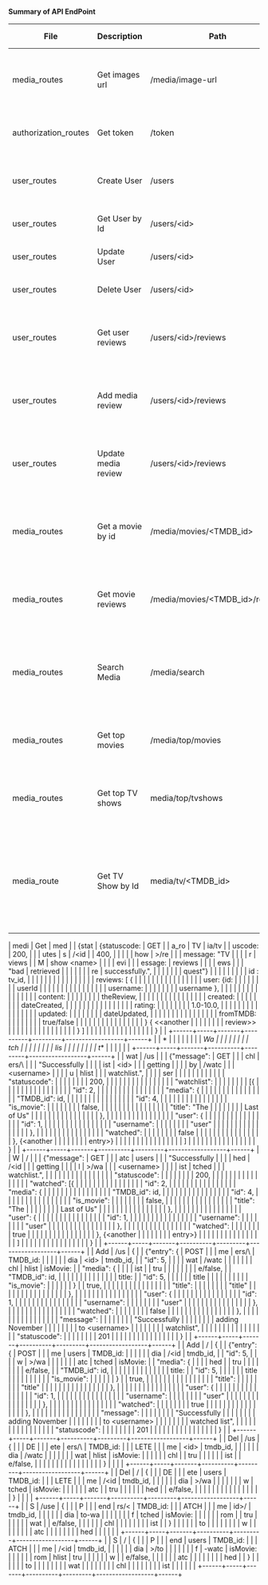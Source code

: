 **Summary of API EndPoint**

| **File** | **Description** | **Path** | **Request Body** | **Error Response** | **Response Body** | **Request Type** |
| ------ | --------------- | -------- | ---------------- | ------------------ | ----------------- | ----------------- |
| media_routes | Get images url | /media/image-url |    | {statuscode: 500,Message: “bad request”} | {"configuration": {"base_url": "http://image.tmdb.org/t/p/","poster_sizes": ["w92","w154","w185","w342","w500","w780","original"], "secure_base_url":  "https://image.tmdb.org/t/p/"},"message": "Images url configuration retrieved","statuscode": 200} | GET  |
| authorization_routes | Get token | /token | { username: username, password: password} | {statuscode: 403, Message: “Unauthorized”} | {statuscode: 201, message: “generated used: token: token}| POST |
| user_routes | Create User | /users | {name: userName, email: userEmail, username: username,password: password} | {statuscode: 400, Message: “bad request”} | {statuscode: 201, message: “User: {new_user.username} created successfully.”, user: { id: userId, name: userName, email: userEmail, username: user, password: password }} | POST |
| user_routes | Get User by Id | /users/\<id\> |  | {statuscode: 400, Message: “bad request”} | {statuscode: 200, message: “Successfully retrieved {username}”, user: { id: userId, name: Name, email: userEmail, username: user}} | GET |
| user_routes | Update User | /users/\<id\> | {name: userName, email: userEmail,} | {statuscode: 400, Message: “bad request”} | {statuscode: 200, message: “Successfully updated {username}”, user: { id: userId, name: userName, email: userEmail, username: user}} | PATCH |
| user_routes | Delete User | /users/\<id\> |  | {statuscode: 400, Message: “bad request”} | { statuscode: 200, message: “User with id: <id> successfully deleted”} | DELETE |
| user_routes | Get user reviews | /users/\<id\>/reviews |  | {statuscode: 400, Message: “bad request”} | { statuscode: 200, message: “User \<username\> reviews retrieved successfully.”, data: {  user: { userId: userId, username: username} , reviews: \[ { media: { id: TMDB_id, title: mediaTitle,    isMovie: true/false content: theReview, created: dateCreated, rating: 1.0-10.0, updated: dateUpdated, fromTMDB:false} { \<\<another review\>\> } \] } } | GET |
| user_routes | Add media review | /users/\<id\>/reviews |  { media: { TMDB_id: TMDB_id , isMovie: true/false, title: mediaTitle } content: theReview, rating: 1.0-10.0, } | {statuscode: 400, Message: “bad request”} | { statuscode: 201, message: “Success creating review for user id: media id: ”, data: { user: { id: userId, username: username }, media: { id: TMDB_id, title: mediaTitle,    isMovie: true/false}, content: theReview, created: dateCreated, rating: 1.0-10.0, updated: dateUpdated, fromTMDB: false } | POST |
| user_routes | Update media review | /users/\<id\>/reviews | { media: { TMDB_id: TMDB_id , isMovie: true/false, title: mediaTitle } content: theReview, rating: 1.0-10.0, } | {statuscode: 400, Message: “bad request”} | { statuscode: 201, message: “Success creating review for user id: media id: ”, data: { user: { id: userId, username: username }, media: { id: TMDB_id, title: mediaTitle, isMovie: true/false},  content: theReview, created: dateCreated, rating: 1.0-10.0, updated: dateUpdated, fromTMDB: false } | PATCH |
| media_routes | Get a movie by id | /media/movies/\<TMDB_id\> |  | { statuscode: 500, message: ‘server error’ } | { statuscode: 200, message: "Movie with id: \<TMDB_id\> retrieved from TMDB",  movie: { TMDB_id: MovieId, title: movieTitle, overview: briefsummary, rating: 1.0-10.0, genres: \[ genre1, genre2, genre3\], posterUrl: (img url), original_language: language, runtime: (num minutes), status: (Rumored, Planned, In Production, Post Production, Released, Cancelled), release_date: date } } | GET |
| media_routes | Get movie reviews | /media/movies/\<TMDB_id\>/reviews |  | { statuscode: 400, Message: “bad request” } | {statuscode: 200, message: “Movie \<name\> reviews retrieved successfully.”,  media : { id: id,  is_movie: false,  TMDB_id: tmdb_id,  “Title”: title }, reviews: \[ { user: {id: userId, username: username }, content: theReview, created: dateCreated, rating: 1.0-10.0, updated: dateUpdated, fromTMDB: true/false}, { \<\<another review\>\> } \]} | GET |
| media_routes | Search Media | /media/search | { query: titleToSearch } | { statuscode: 400, Message: “bad request” } | { data: \[ {TMDB_id: id,  first_air_date: date,  isMovie: false,  name: tvshowName, origin_country: \[ country1, country2 \],  original_language: language,  overview: briefSummary,  poster_url: url, rating: 0-10.0 },  {TMDB_id: id,  release_date: date,  isMovie: true,  title: movieName,   original_language: language,  overview: briefSummary,  poster_url: url, rating: 0-10.0, vote_count: int }, { \<\<another media search result\>\> } \] } | POST |
| media_routes | Get top movies | /media/top/movies |  | { statuscode: 400, Message: “bad request” } | { "message": "Top movies retrieved from TMDB", "movies": \[ {"TMDB_id": id, "isMovie": true, "original_language": language, "overview": briefSummary, "poster_url": url, "rating": 0.0-10.0, "release_date": date, "title": movieTitle, "vote_count": int }, { \<\<another top movie\>\> } \] } | GET |
| media_routes | Get top TV shows | media/top/tvshows |  | { statuscode: 400, Message: “bad request” } | { "message": "Top TV shows retrieved from TMDB", "statuscode": 200, "tvshows": \[ {"TMDB_id": id, "first_air_date": date, "isMovie": false, "name": "Bodies", "origin_country": \[Country1, Country2\], "original_language": language, "overview": briefSummary, "poster_url":url, "rating": 0.0-10.0}, { \<\<another top tvshow \>\> } \] } | GET | 
| media_route | Get TV Show by Id | media/tv/\<TMDB_id\> |  | { statuscode: 400, Message: “bad request” } | {"message": "TV show with id: \<TMDB_id\> retrieved from TMDB", "statuscode": 200, "tvshow": {"TMDB_id": id, "episode_runtime": [], "first_air_date": date, "genres": \[Genre1,Genre2\], "isMovie": false, "last_air_date": date, "name": tvShowName, "number_of_episodes": int, "number_of_seasons": int, "origin_country": \[country1, country2\], "original_language": language, "overview": briefSummary, "poster_url": url, "providers": [], "rating": 0.0-10.0,  status:(Rumored, Planned, In Production, Post Production, Released, Cancelled), "vote_count": int} } | GET |

| medi | Get | med   |          | {stat   | {statuscode:     | GET  |
| a_ro | TV  | ia/tv |          | uscode: | 200,             |      |
| utes | s   | /\<id |          | 400,    |                  |      |
|      | how | \>/re |          |         | message: "TV     |      |
|      | r   | views |          | M       | show \<name\>    |      |
|      | evi |       |          | essage: | reviews          |      |
|      | ews |       |          | "bad    | retrieved        |      |
|      |     |       |          | re      | successfully.",  |      |
|      |     |       |          | quest"} |                  |      |
|      |     |       |          |         | id : tv_id,      |      |
|      |     |       |          |         |                  |      |
|      |     |       |          |         | reviews: \[ {    |      |
|      |     |       |          |         |                  |      |
|      |     |       |          |         | user: {id:       |      |
|      |     |       |          |         | userId           |      |
|      |     |       |          |         |                  |      |
|      |     |       |          |         | username:        |      |
|      |     |       |          |         | username },      |      |
|      |     |       |          |         |                  |      |
|      |     |       |          |         | content:         |      |
|      |     |       |          |         | theReview,       |      |
|      |     |       |          |         |                  |      |
|      |     |       |          |         | created:         |      |
|      |     |       |          |         | dateCreated,     |      |
|      |     |       |          |         |                  |      |
|      |     |       |          |         | rating:          |      |
|      |     |       |          |         | 1.0-10.0,        |      |
|      |     |       |          |         |                  |      |
|      |     |       |          |         | updated:         |      |
|      |     |       |          |         | dateUpdated,     |      |
|      |     |       |          |         |                  |      |
|      |     |       |          |         | fromTMDB:        |      |
|      |     |       |          |         | true/false       |      |
|      |     |       |          |         |                  |      |
|      |     |       |          |         | } { \<\<another  |      |
|      |     |       |          |         | review\>\>       |      |
|      |     |       |          |         |                  |      |
|      |     |       |          |         | } \]             |      |
|      |     |       |          |         |                  |      |
|      |     |       |          |         | }                |      |
+------+-----+-------+----------+---------+------------------+------+
|      | *   |       |          |         |                  |      |
|      | *Wa |       |          |         |                  |      |
|      | tch |       |          |         |                  |      |
|      | lis |       |          |         |                  |      |
|      | t** |       |          |         |                  |      |
+------+-----+-------+----------+---------+------------------+------+
|      | wat | /us   |          |         | {\"message\":    | GET  |
|      | chl | ers/\ |          |         | \"Successfully   |      |
|      | ist | <id\> |          |         | getting          |      |
|      | by  | /watc |          |         | \<username\>     |      |
|      | u   | hlist |          |         | watchlist.\",    |      |
|      | ser |       |          |         |                  |      |
|      |     |       |          |         | \"statuscode\":  |      |
|      |     |       |          |         | 200,             |      |
|      |     |       |          |         |                  |      |
|      |     |       |          |         | \"watchlist\":   |      |
|      |     |       |          |         | \[{              |      |
|      |     |       |          |         |                  |      |
|      |     |       |          |         | \"id\": 2,       |      |
|      |     |       |          |         |                  |      |
|      |     |       |          |         | \"media\": {     |      |
|      |     |       |          |         |                  |      |
|      |     |       |          |         | \"TMDB_id\": id, |      |
|      |     |       |          |         |                  |      |
|      |     |       |          |         | \"id\": 4,       |      |
|      |     |       |          |         |                  |      |
|      |     |       |          |         | \"is_movie\":    |      |
|      |     |       |          |         | false,           |      |
|      |     |       |          |         |                  |      |
|      |     |       |          |         | \"title\": \"The |      |
|      |     |       |          |         | Last of Us\"     |      |
|      |     |       |          |         |                  |      |
|      |     |       |          |         | },               |      |
|      |     |       |          |         |                  |      |
|      |     |       |          |         | \"user\": {      |      |
|      |     |       |          |         |                  |      |
|      |     |       |          |         | \"id\": 1,       |      |
|      |     |       |          |         |                  |      |
|      |     |       |          |         | \"username\":    |      |
|      |     |       |          |         | \"user\"         |      |
|      |     |       |          |         |                  |      |
|      |     |       |          |         | },               |      |
|      |     |       |          |         |                  |      |
|      |     |       |          |         | \"watched\":     |      |
|      |     |       |          |         | false            |      |
|      |     |       |          |         |                  |      |
|      |     |       |          |         | }, {\<another    |      |
|      |     |       |          |         | entry\>}         |      |
|      |     |       |          |         |                  |      |
|      |     |       |          |         | \]               |      |
|      |     |       |          |         |                  |      |
|      |     |       |          |         | }                |      |
+------+-----+-------+----------+---------+------------------+------+
|      | W   | /     |          |         | {\"message\":    | GET  |
|      | atc | users |          |         | \"Successfully   |      |
|      | hed | /\<id |          |         | getting          |      |
|      | l   | \>/wa |          |         | \<username\>     |      |
|      | ist | tched |          |         | watchlist.\",    |      |
|      |     |       |          |         |                  |      |
|      |     |       |          |         | \"statuscode\":  |      |
|      |     |       |          |         | 200,             |      |
|      |     |       |          |         |                  |      |
|      |     |       |          |         | \"watched\": \[{ |      |
|      |     |       |          |         |                  |      |
|      |     |       |          |         | \"id\": 2,       |      |
|      |     |       |          |         |                  |      |
|      |     |       |          |         | \"media\": {     |      |
|      |     |       |          |         |                  |      |
|      |     |       |          |         | \"TMDB_id\": id, |      |
|      |     |       |          |         |                  |      |
|      |     |       |          |         | \"id\": 4,       |      |
|      |     |       |          |         |                  |      |
|      |     |       |          |         | \"is_movie\":    |      |
|      |     |       |          |         | false,           |      |
|      |     |       |          |         |                  |      |
|      |     |       |          |         | \"title\": \"The |      |
|      |     |       |          |         | Last of Us\"     |      |
|      |     |       |          |         |                  |      |
|      |     |       |          |         | },               |      |
|      |     |       |          |         |                  |      |
|      |     |       |          |         | \"user\": {      |      |
|      |     |       |          |         |                  |      |
|      |     |       |          |         | \"id\": 1,       |      |
|      |     |       |          |         |                  |      |
|      |     |       |          |         | \"username\":    |      |
|      |     |       |          |         | \"user\"         |      |
|      |     |       |          |         |                  |      |
|      |     |       |          |         | },               |      |
|      |     |       |          |         |                  |      |
|      |     |       |          |         | \"watched\":     |      |
|      |     |       |          |         | true             |      |
|      |     |       |          |         |                  |      |
|      |     |       |          |         | }, {\<another    |      |
|      |     |       |          |         | entry\>}         |      |
|      |     |       |          |         |                  |      |
|      |     |       |          |         | \]               |      |
|      |     |       |          |         |                  |      |
|      |     |       |          |         | }                |      |
+------+-----+-------+----------+---------+------------------+------+
|      | Add | /us   | {        |         | {\"entry\": {    | POST |
|      | me  | ers/\ | TMDB_id: |         |                  |      |
|      | dia | <id\> | tmdb_id, |         | \"id\": 5,       |      |
|      | wat | /watc |          |         |                  |      |
|      | chl | hlist | isMovie: |         | \"media\": {     |      |
|      | ist |       | tru      |         |                  |      |
|      |     |       | e/false, |         | \"TMDB_id\": id, |      |
|      |     |       |          |         |                  |      |
|      |     |       | title:   |         | \"id\": 5,       |      |
|      |     |       | title    |         |                  |      |
|      |     |       |          |         | \"is_movie\":    |      |
|      |     |       | }        |         | true,            |      |
|      |     |       |          |         |                  |      |
|      |     |       |          |         | \"title\":       |      |
|      |     |       |          |         | "title"          |      |
|      |     |       |          |         |                  |      |
|      |     |       |          |         | },               |      |
|      |     |       |          |         |                  |      |
|      |     |       |          |         | \"user\": {      |      |
|      |     |       |          |         |                  |      |
|      |     |       |          |         | \"id\": 1,       |      |
|      |     |       |          |         |                  |      |
|      |     |       |          |         | \"username\":    |      |
|      |     |       |          |         | \"user\"         |      |
|      |     |       |          |         |                  |      |
|      |     |       |          |         | },               |      |
|      |     |       |          |         |                  |      |
|      |     |       |          |         | \"watched\":     |      |
|      |     |       |          |         | false            |      |
|      |     |       |          |         |                  |      |
|      |     |       |          |         | },               |      |
|      |     |       |          |         |                  |      |
|      |     |       |          |         | \"message\":     |      |
|      |     |       |          |         | \"Successfully   |      |
|      |     |       |          |         | adding November  |      |
|      |     |       |          |         | to \<username\>  |      |
|      |     |       |          |         | watchlist\",     |      |
|      |     |       |          |         |                  |      |
|      |     |       |          |         | \"statuscode\":  |      |
|      |     |       |          |         | 201              |      |
|      |     |       |          |         |                  |      |
|      |     |       |          |         | }                |      |
+------+-----+-------+----------+---------+------------------+------+
|      | Add | /     | {        |         | {\"entry\": {    | POST |
|      | me  | users | TMDB_id: |         |                  |      |
|      | dia | /\<id | tmdb_id, |         | \"id\": 5,       |      |
|      | w   | \>/wa |          |         |                  |      |
|      | atc | tched | isMovie: |         | \"media\": {     |      |
|      | hed |       | tru      |         |                  |      |
|      |     |       | e/false, |         | \"TMDB_id\": id, |      |
|      |     |       |          |         |                  |      |
|      |     |       | title:   |         | \"id\": 5,       |      |
|      |     |       | title    |         |                  |      |
|      |     |       |          |         | \"is_movie\":    |      |
|      |     |       | }        |         | true,            |      |
|      |     |       |          |         |                  |      |
|      |     |       |          |         | \"title\":       |      |
|      |     |       |          |         | "title"          |      |
|      |     |       |          |         |                  |      |
|      |     |       |          |         | },               |      |
|      |     |       |          |         |                  |      |
|      |     |       |          |         | \"user\": {      |      |
|      |     |       |          |         |                  |      |
|      |     |       |          |         | \"id\": 1,       |      |
|      |     |       |          |         |                  |      |
|      |     |       |          |         | \"username\":    |      |
|      |     |       |          |         | \"user\"         |      |
|      |     |       |          |         |                  |      |
|      |     |       |          |         | },               |      |
|      |     |       |          |         |                  |      |
|      |     |       |          |         | \"watched\":     |      |
|      |     |       |          |         | true             |      |
|      |     |       |          |         |                  |      |
|      |     |       |          |         | },               |      |
|      |     |       |          |         |                  |      |
|      |     |       |          |         | \"message\":     |      |
|      |     |       |          |         | \"Successfully   |      |
|      |     |       |          |         | adding November  |      |
|      |     |       |          |         | to \<username\>  |      |
|      |     |       |          |         | watched list\",  |      |
|      |     |       |          |         |                  |      |
|      |     |       |          |         | \"statuscode\":  |      |
|      |     |       |          |         | 201              |      |
|      |     |       |          |         |                  |      |
|      |     |       |          |         | }                |      |
+------+-----+-------+----------+---------+------------------+------+
|      | Del | /us   | {        |         |                  | DE   |
|      | ete | ers/\ | TMDB_id: |         |                  | LETE |
|      | me  | <id\> | tmdb_id, |         |                  |      |
|      | dia | /watc |          |         |                  |      |
|      | wat | hlist | isMovie: |         |                  |      |
|      | chl |       | tru      |         |                  |      |
|      | ist |       | e/false, |         |                  |      |
|      |     |       |          |         |                  |      |
|      |     |       | }        |         |                  |      |
+------+-----+-------+----------+---------+------------------+------+
|      | Del | /     | {        |         |                  | DE   |
|      | ete | users | TMDB_id: |         |                  | LETE |
|      | me  | /\<id | tmdb_id, |         |                  |      |
|      | dia | \>/wa |          |         |                  |      |
|      | w   | tched | isMovie: |         |                  |      |
|      | atc |       | tru      |         |                  |      |
|      | hed |       | e/false, |         |                  |      |
|      |     |       |          |         |                  |      |
|      |     |       | }        |         |                  |      |
+------+-----+-------+----------+---------+------------------+------+
|      | S   | /use  | {        |         |                  | P    |
|      | end | rs/\< | TMDB_id: |         |                  | ATCH |
|      | me  | id\>/ | tmdb_id, |         |                  |      |
|      | dia | to-wa |          |         |                  |      |
|      | f   | tched | isMovie: |         |                  |      |
|      | rom |       | tru      |         |                  |      |
|      | wat |       | e/false, |         |                  |      |
|      | chl |       |          |         |                  |      |
|      | ist |       | }        |         |                  |      |
|      | to  |       |          |         |                  |      |
|      | w   |       |          |         |                  |      |
|      | atc |       |          |         |                  |      |
|      | hed |       |          |         |                  |      |
+------+-----+-------+----------+---------+------------------+------+
|      | S   | /     | {        |         |                  | P    |
|      | end | users | TMDB_id: |         |                  | ATCH |
|      | me  | /\<id | tmdb_id, |         |                  |      |
|      | dia | \>/to |          |         |                  |      |
|      | f   | -watc | isMovie: |         |                  |      |
|      | rom | hlist | tru      |         |                  |      |
|      | w   |       | e/false, |         |                  |      |
|      | atc |       |          |         |                  |      |
|      | hed |       | }        |         |                  |      |
|      | to  |       |          |         |                  |      |
|      | wat |       |          |         |                  |      |
|      | chl |       |          |         |                  |      |
|      | ist |       |          |         |                  |      |
+------+-----+-------+----------+---------+------------------+------+
